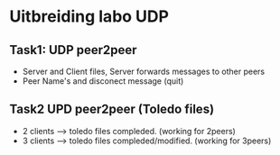 # Uitbreiding labo UDP

## Task1: UDP peer2peer 
 - Server and Client files, Server forwards messages to other peers
 - Peer Name's and disconect message (quit)

## Task2 UPD peer2peer (Toledo files)
 - 2 clients --> toledo files compleded. (working for 2peers) 
 - 3 clients --> toledo files compleded/modified. (working for 3peers) 



